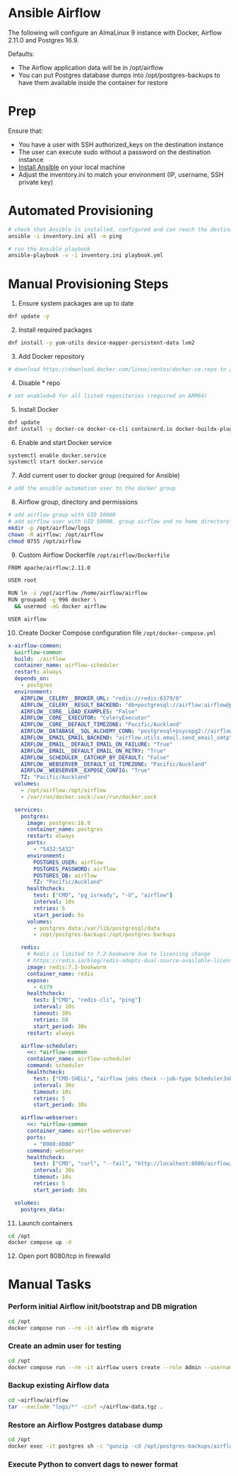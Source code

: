 # Ansible Airflow

The following will configure an AlmaLinux 9 instance with Docker, Airflow 2.11.0 and Postgres 16.9.

Defaults: 

* The Airflow application data will be in /opt/airflow
* You can put Postgres database dumps into /opt/postgres-backups to have them available inside the container for restore

# Prep

Ensure that:

* You have a user with SSH authorized_keys on the destination instance
* The user can execute sudo without a password on the destination instance
* [Install Ansible](https://docs.ansible.com/ansible/latest/installation_guide/installation_distros.html) on your local machine
* Adjust the inventory.ini to match your environment (IP, username, SSH private key)

# Automated Provisioning

```bash
# check that Ansible is installed, configured and can reach the destination instance
ansible -i inventory.ini all -m ping
```

```bash
# run the Ansible playbook
ansible-playbook -v -i inventory.ini playbook.yml
 ```
# Manual Provisioning Steps

1. Ensure system packages are up to date

```bash
dnf update -y
```

2. Install required packages

```bash
dnf install -y yum-utils device-mapper-persistent-data lvm2
```

3. Add Docker repository

```bash
# download https://download.docker.com/linux/centos/docker-ce.repo to /etc/yum.repos.d/docker-ce.repo
```

4. Disable * repo

```bash
# set enabled=0 for all listed repositories (required on ARM64)
```

5. Install Docker

```bash
dnf update
dnf install -y docker-ce docker-ce-cli containerd.io docker-buildx-plugin docker-compose-plugin 
```

6. Enable and start Docker service

```bash
systemctl enable docker.service
systemctl start docker.service
```

7. Add current user to docker group (required for Ansible)

```bash
# add the ansible automation user to the docker group
```

8. Airflow group, directory and permissions

```bash
# add airflow group with GID 50000
# add airflow user with UID 50000, group airflow and no home directory
mkdir -p /opt/airflow/logs
chown -R airflow: /opt/airflow
chmod 0755 /opt/airflow
```

9. Custom Airflow Dockerfile `/opt/airflow/Dockerfile`

```bash
FROM apache/airflow:2.11.0

USER root

RUN ln -s /opt/airflow /home/airflow/airflow
RUN groupadd -g 996 docker \
  && usermod -aG docker airflow

USER airflow
```

10. Create Docker Compose configuration file `/opt/docker-compose.yml`

```yaml
x-airflow-common:
  &airflow-common
  build: ./airflow
  container_name: airflow-scheduler
  restart: always
  depends_on:
    - postgres
  environment:
    AIRFLOW__CELERY__BROKER_URL: "redis://redis:6379/0"
    AIRFLOW__CELERY__RESULT_BACKEND: "db+postgresql://airflow:airflow@postgres/airflow"
    AIRFLOW__CORE__LOAD_EXAMPLES: "False"
    AIRFLOW__CORE__EXECUTOR: "CeleryExecutor"
    AIRFLOW__CORE__DEFAULT_TIMEZONE: "Pacific/Auckland"
    AIRFLOW__DATABASE__SQL_ALCHEMY_CONN: "postgresql+psycopg2://airflow:airflow@postgres/airflow"
    AIRFLOW__EMAIL_EMAIL_BACKEND: "airflow.utils.email.send_email_smtp"
    AIRFLOW__EMAIL__DEFAULT_EMAIL_ON_FAILURE: "True"
    AIRFLOW__EMAIL__DEFAULT_EMAIL_ON_RETRY: "True"
    AIRFLOW__SCHEDULER__CATCHUP_BY_DEFAULT: "False"
    AIRFLOW__WEBSERVER__DEFAULT_UI_TIMEZONE: "Pacific/Auckland"
    AIRFLOW__WEBSERVER__EXPOSE_CONFIG: "True"
    TZ: "Pacific/Auckland"
  volumes:
    - /opt/airflow:/opt/airflow
    - /var/run/docker.sock:/var/run/docker.sock

  services:
    postgres:
      image: postgres:16.9
      container_name: postgres
      restart: always
      ports:
        - "5432:5432"
      environment:
        POSTGRES_USER: airflow
        POSTGRES_PASSWORD: airflow
        POSTGRES_DB: airflow
        TZ: "Pacific/Auckland"
      healthcheck:
        test: ["CMD", "pg_isready", "-U", "airflow"]
        interval: 10s
        retries: 5
        start_period: 5s
      volumes:
        - postgres_data:/var/lib/postgresql/data
        - /opt/postgres-backups:/opt/postgres-backups

    redis:
      # Redis is limited to 7.2-bookworm due to licencing change
      # https://redis.io/blog/redis-adopts-dual-source-available-licensing/
      image: redis:7.2-bookworm
      container_name: redis
      expose:
        - 6379
      healthcheck:
        test: ["CMD", "redis-cli", "ping"]
        interval: 10s
        timeout: 30s
        retries: 50
        start_period: 30s
      restart: always

    airflow-scheduler:
      <<: *airflow-common
      container_name: airflow-scheduler
      command: scheduler
      healthcheck:
        test: ["CMD-SHELL", "airflow jobs check --job-type SchedulerJob --hostname $(hostname)"]
        interval: 30s
        timeout: 10s
        retries: 5
        start_period: 30s

    airflow-webserver:
      <<: *airflow-common
      container_name: airflow-webserver
      ports:
        - "8080:8080"
      command: webserver
      healthcheck:
        test: ["CMD", "curl", "--fail", "http://localhost:8080/airflow/health"]
        interval: 30s
        timeout: 10s
        retries: 5
        start_period: 30s

  volumes:
    postgres_data:
```

11. Launch containers

```bash
cd /opt
docker compose up -d
```

12. Open port 8080/tcp in firewalld

# Manual Tasks

### Perform initial Airflow init/bootstrap and DB migration

```bash
cd /opt
docker compose run --rm -it airflow db migrate
```

### Create an admin user for testing  

```bash
cd /opt
docker compose run --rm -it airflow users create --role Admin --username admin --email admin --firstname admin --lastname admin --password admin
```

### Backup existing Airflow data

```bash
cd ~airflow/airflow
tar --exclude "logs/*" -czvf ~/airflow-data.tgz .
```

### Restore an Airflow Postgres database dump

```bash
cd /opt
docker exec -it postgres sh -c "gunzip -cd /opt/postgres-backups/airflow.db.gz | psql -U airflow -W -h localhost -d airflow"
```

### Execute Python to convert dags to newer format